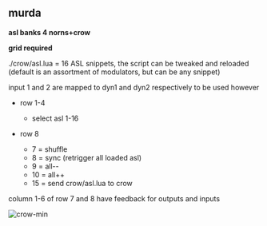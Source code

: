 ## murda

**asl banks 4 norns+crow**

**grid required**

./crow/asl.lua = 16 ASL snippets, the script can be tweaked and reloaded (default is an assortment of modulators, but can be any snippet)

input 1 and 2 are mapped to dyn1 and dyn2 respectively to be used however

- row 1-4
  - select asl 1-16

- row 8
  - 7  = shuffle
  - 8  = sync (retrigger all loaded asl)
  - 9  = all--
  - 10 = all++
  - 15 = send crow/asl.lua to crow
  
column 1-6 of row 7 and 8 have feedback for outputs and inputs

![crow-min](https://user-images.githubusercontent.com/326734/127267086-1ff67ac4-ac51-4e42-9bfa-b5a0f6d2c208.jpeg)
